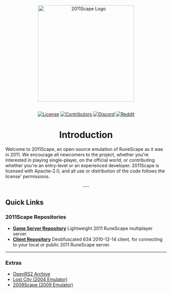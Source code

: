 <div align="center">
  <a href="https://github.com/2011Scape/game">
    <img src="https://github.com/user-attachments/assets/3deafce1-6fb1-470c-99ba-2da8e4b5de4b" alt="2011Scape Logo" width="300"/>
  </a>
</div>
<br>
<div align="center">

  [![License](https://img.shields.io/badge/license-Apache%202.0-blue?style=for-the-badge&logo=open-source-initiative&logoColor=white)](https://opensource.org/licenses/Apache-2.0)
  [![Contributors](https://img.shields.io/github/contributors/2011Scape/game?style=for-the-badge&logo=github&color=darkgreen)](https://github.com/2011Scape/game/graphs/contributors)
  [![Discord](https://img.shields.io/discord/1055304546521469019?label=Discord&logo=discord&logoColor=white&style=for-the-badge&color=5865F2)](https://discord.gg/jDbBAKjhxh)
  [![Reddit](https://img.shields.io/badge/Reddit-red?style=for-the-badge&logo=reddit&logoColor=white)](https://www.reddit.com/r/2011scape/)


# Introduction
</div><p align="left">
Welcome to 2011Scape, an open-source emulation of RuneScape as it was in 2011. We encourage all newcomers to the project, whether you're interested in playing single-player, on the official world, or contributing whether you're an entry-level or an experienced developer. 2011Scape is licensed with Apache-2.0, and all use or distribution of the code follows the license' permissions.
</p>
<p align="center">
---
</p>
</p>
</div>


## Quick Links

### 2011Scape Repositories

- **[Game Server Repository](https://github.com/2011Scape/game-server)**  Lightweight 2011 RuneScape multiplayer server.
- **[Client Repository](https://github.com/2011Scape/634-client)**  Deobfuscated 634 2010-12-14 client, for connecting to your local or public 2011 RuneScape server.

---

### Extras

- [OpenRS2 Archive](https://archive.openrs2.org/)
- [Lost City (2004 Emulator)](https://discord.gg/hN3tHUmZEN)
- [2009Scape (2009 Emulator)](https://2009scape.org)
